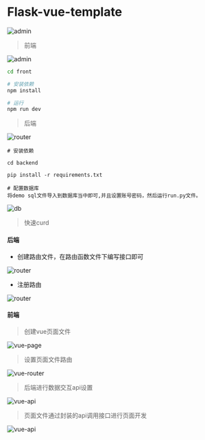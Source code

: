 ﻿# Flask-vue-template

 ![admin](
 https://raw.githubusercontent.com/lvyunze/image/master/readme/admin.png)


> 前端

 ![admin](
https://raw.githubusercontent.com/lvyunze/image/master/readme/vue.png)

``` bash
cd front

# 安装依赖
npm install

# 运行
npm run dev

```


> 后端

![router](
https://raw.githubusercontent.com/lvyunze/image/master/readme/flask.png)
```
# 安装依赖

cd backend

pip install -r requirements.txt

# 配置数据库
将demo sql文件导入到数据库当中即可,并且设置账号密码，然后运行run.py文件。
```
![db](https://raw.githubusercontent.com/lvyunze/image/master/readme/flask-vue-db.png)
> 快速curd

#### 后端
- 创建路由文件，在路由函数文件下编写接口即可

![router](
https://raw.githubusercontent.com/lvyunze/image/master/readme/flask-router.png)

- 注册路由

![router](
https://raw.githubusercontent.com/lvyunze/image/master/readme/register-router.png)


#### 前端
> 创建vue页面文件

![vue-page](
https://raw.githubusercontent.com/lvyunze/image/master/readme/page.png)

> 设置页面文件路由

![vue-router](
   https://raw.githubusercontent.com/lvyunze/image/master/readme/vue-router.png
)

> 后端进行数据交互api设置

![vue-api](
    https://raw.githubusercontent.com/lvyunze/image/master/readme/vue-api.png
)

> 页面文件通过封装的api调用接口进行页面开发

![vue-api](
   https://raw.githubusercontent.com/lvyunze/image/master/readme/page-data.png
)

